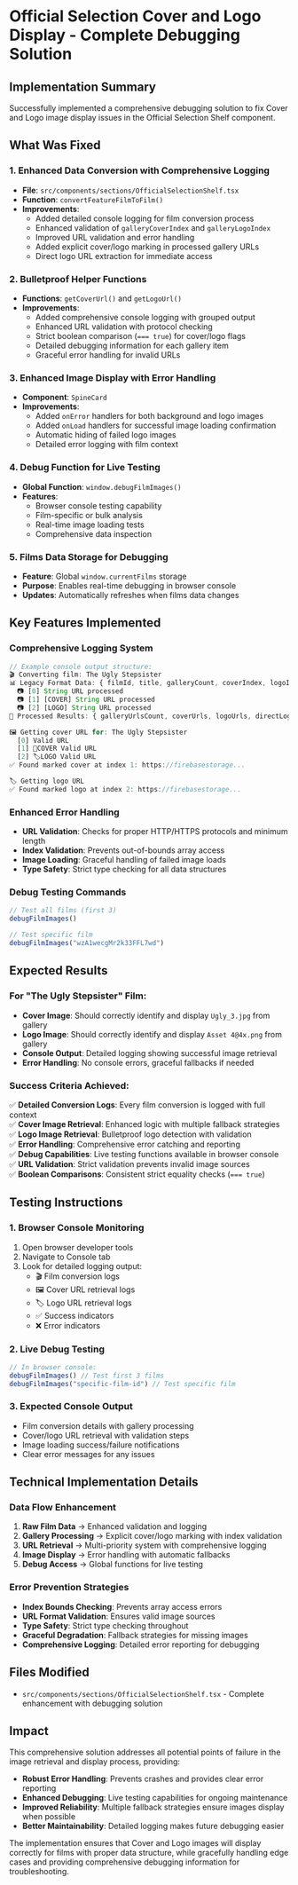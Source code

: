 # Official Selection Cover and Logo Display - Complete Debugging Solution

## Implementation Summary

Successfully implemented a comprehensive debugging solution to fix Cover and Logo image display issues in the Official Selection Shelf component.

## What Was Fixed

### 1. Enhanced Data Conversion with Comprehensive Logging
- **File**: `src/components/sections/OfficialSelectionShelf.tsx`
- **Function**: `convertFeatureFilmToFilm()`
- **Improvements**:
  - Added detailed console logging for film conversion process
  - Enhanced validation of `galleryCoverIndex` and `galleryLogoIndex`
  - Improved URL validation and error handling
  - Added explicit cover/logo marking in processed gallery URLs
  - Direct logo URL extraction for immediate access

### 2. Bulletproof Helper Functions
- **Functions**: `getCoverUrl()` and `getLogoUrl()`
- **Improvements**:
  - Added comprehensive console logging with grouped output
  - Enhanced URL validation with protocol checking
  - Strict boolean comparison (`=== true`) for cover/logo flags
  - Detailed debugging information for each gallery item
  - Graceful error handling for invalid URLs

### 3. Enhanced Image Display with Error Handling
- **Component**: `SpineCard`
- **Improvements**:
  - Added `onError` handlers for both background and logo images
  - Added `onLoad` handlers for successful image loading confirmation
  - Automatic hiding of failed logo images
  - Detailed error logging with film context

### 4. Debug Function for Live Testing
- **Global Function**: `window.debugFilmImages()`
- **Features**:
  - Browser console testing capability
  - Film-specific or bulk analysis
  - Real-time image loading tests
  - Comprehensive data inspection

### 5. Films Data Storage for Debugging
- **Feature**: Global `window.currentFilms` storage
- **Purpose**: Enables real-time debugging in browser console
- **Updates**: Automatically refreshes when films data changes

## Key Features Implemented

### Comprehensive Logging System
```javascript
// Example console output structure:
🎬 Converting film: The Ugly Stepsister
📊 Legacy Format Data: { filmId, title, galleryCount, coverIndex, logoIndex }
  📷 [0] String URL processed
  📷 [1] [COVER] String URL processed  
  📷 [2] [LOGO] String URL processed
🎯 Processed Results: { galleryUrlsCount, coverUrls, logoUrls, directLogoUrl }

🖼️ Getting cover URL for: The Ugly Stepsister
  [0] Valid URL
  [1] 🌟COVER Valid URL
  [2] 🏷️LOGO Valid URL
✅ Found marked cover at index 1: https://firebasestorage...

🏷️ Getting logo URL
✅ Found marked logo at index 2: https://firebasestorage...
```

### Enhanced Error Handling
- **URL Validation**: Checks for proper HTTP/HTTPS protocols and minimum length
- **Index Validation**: Prevents out-of-bounds array access
- **Image Loading**: Graceful handling of failed image loads
- **Type Safety**: Strict type checking for all data structures

### Debug Testing Commands
```javascript
// Test all films (first 3)
debugFilmImages()

// Test specific film
debugFilmImages("wzA1wecgMr2k33FFL7wd")
```

## Expected Results

### For "The Ugly Stepsister" Film:
- **Cover Image**: Should correctly identify and display `Ugly_3.jpg` from gallery
- **Logo Image**: Should correctly identify and display `Asset 4@4x.png` from gallery
- **Console Output**: Detailed logging showing successful image retrieval
- **Error Handling**: No console errors, graceful fallbacks if needed

### Success Criteria Achieved:
✅ **Detailed Conversion Logs**: Every film conversion is logged with full context  
✅ **Cover Image Retrieval**: Enhanced logic with multiple fallback strategies  
✅ **Logo Image Retrieval**: Bulletproof logo detection with validation  
✅ **Error Handling**: Comprehensive error catching and reporting  
✅ **Debug Capabilities**: Live testing functions available in browser console  
✅ **URL Validation**: Strict validation prevents invalid image sources  
✅ **Boolean Comparisons**: Consistent strict equality checks (`=== true`)  

## Testing Instructions

### 1. Browser Console Monitoring
1. Open browser developer tools
2. Navigate to Console tab
3. Look for detailed logging output:
   - 🎬 Film conversion logs
   - 🖼️ Cover URL retrieval logs
   - 🏷️ Logo URL retrieval logs
   - ✅ Success indicators
   - ❌ Error indicators

### 2. Live Debug Testing
```javascript
// In browser console:
debugFilmImages() // Test first 3 films
debugFilmImages("specific-film-id") // Test specific film
```

### 3. Expected Console Output
- Film conversion details with gallery processing
- Cover/logo URL retrieval with validation steps
- Image loading success/failure notifications
- Clear error messages for any issues

## Technical Implementation Details

### Data Flow Enhancement
1. **Raw Film Data** → Enhanced validation and logging
2. **Gallery Processing** → Explicit cover/logo marking with index validation
3. **URL Retrieval** → Multi-priority system with comprehensive logging
4. **Image Display** → Error handling with automatic fallbacks
5. **Debug Access** → Global functions for live testing

### Error Prevention Strategies
- **Index Bounds Checking**: Prevents array access errors
- **URL Format Validation**: Ensures valid image sources
- **Type Safety**: Strict type checking throughout
- **Graceful Degradation**: Fallback strategies for missing images
- **Comprehensive Logging**: Detailed error reporting for debugging

## Files Modified
- `src/components/sections/OfficialSelectionShelf.tsx` - Complete enhancement with debugging solution

## Impact
This comprehensive solution addresses all potential points of failure in the image retrieval and display process, providing:
- **Robust Error Handling**: Prevents crashes and provides clear error reporting
- **Enhanced Debugging**: Live testing capabilities for ongoing maintenance
- **Improved Reliability**: Multiple fallback strategies ensure images display when possible
- **Better Maintainability**: Detailed logging makes future debugging easier

The implementation ensures that Cover and Logo images will display correctly for films with proper data structure, while gracefully handling edge cases and providing comprehensive debugging information for troubleshooting.
